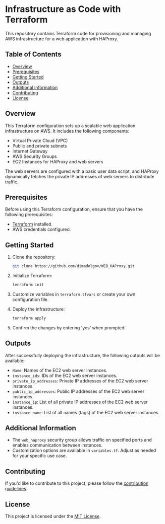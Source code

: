 # Infrastructure as Code with Terraform

This repository contains Terraform code for provisioning and managing AWS infrastructure for a web application with HAProxy.

## Table of Contents

- [Overview](#overview)
- [Prerequisites](#prerequisites)
- [Getting Started](#getting-started)
- [Outputs](#outputs)
- [Additional Information](#additional-information)
- [Contributing](#contributing)
- [License](#license)

## Overview

This Terraform configuration sets up a scalable web application infrastructure on AWS. It includes the following components:

- Virtual Private Cloud (VPC)
- Public and private subnets
- Internet Gateway
- AWS Security Groups
- EC2 Instances for HAProxy and web servers

The web servers are configured with a basic user data script, and HAProxy dynamically fetches the private IP addresses of web servers to distribute traffic.

## Prerequisites

Before using this Terraform configuration, ensure that you have the following prerequisites:

- [Terraform](https://www.terraform.io/) installed.
- AWS credentials configured.

## Getting Started

1. Clone the repository:

    ```bash
    git clone https://github.com/dimadolgov/WEB_HAProxy.git
    ```

2. Initialize Terraform:

    ```bash
    terraform init
    ```

3. Customize variables in `terraform.tfvars` or create your own configuration file.

4. Deploy the infrastructure:

    ```bash
    terraform apply
    ```

5. Confirm the changes by entering 'yes' when prompted.

## Outputs

After successfully deploying the infrastructure, the following outputs will be available:

- `Name`: Names of the EC2 web server instances.
- `instance_ids`: IDs of the EC2 web server instances.
- `private_ip_addresses`: Private IP addresses of the EC2 web server instances.
- `public_ip_addresses`: Public IP addresses of the EC2 web server instances.
- `instance_ip`: List of all private IP addresses of the EC2 web server instances.
- `instance_name`: List of all names (tags) of the EC2 web server instances.

## Additional Information

- The `web_haproxy` security group allows traffic on specified ports and enables communication between instances.
- Customization options are available in `variables.tf`. Adjust as needed for your specific use case.

## Contributing

If you'd like to contribute to this project, please follow the [contribution guidelines](CONTRIBUTING.md).

## License

This project is licensed under the [MIT License](LICENSE.md).
